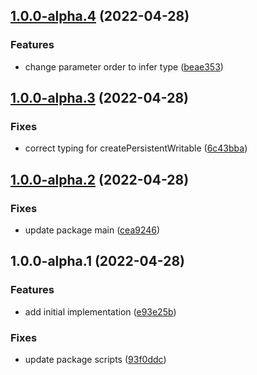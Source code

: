 

## [1.0.0-alpha.4](https://github.com/syfrtech/svelte-storestore/compare/1.0.0-alpha.3...1.0.0-alpha.4) (2022-04-28)


### Features

* change parameter order to infer type ([beae353](https://github.com/syfrtech/svelte-storestore/commit/beae3537673a33928a1a5272513eb1d954dd04e9))

## [1.0.0-alpha.3](https://github.com/syfrtech/svelte-storestore/compare/1.0.0-alpha.2...1.0.0-alpha.3) (2022-04-28)


### Fixes

* correct typing for createPersistentWritable ([6c43bba](https://github.com/syfrtech/svelte-storestore/commit/6c43bba3fb2ecd3f980da0381e4f4c3a72eebed1))

## [1.0.0-alpha.2](https://github.com/syfrtech/svelte-storestore/compare/1.0.0-alpha.1...1.0.0-alpha.2) (2022-04-28)


### Fixes

* update package main ([cea9246](https://github.com/syfrtech/svelte-storestore/commit/cea924601b649d46837a8ccf6893d9f345914999))

## 1.0.0-alpha.1 (2022-04-28)


### Features

* add initial implementation ([e93e25b](https://github.com/syfrtech/svelte-storestore/commit/e93e25b5d2ed77f7ff60a21faa90ce454d644b51))


### Fixes

* update package scripts ([93f0ddc](https://github.com/syfrtech/svelte-storestore/commit/93f0ddc1f2c5fd0205045fb0e4e83edf70fe6f4d))